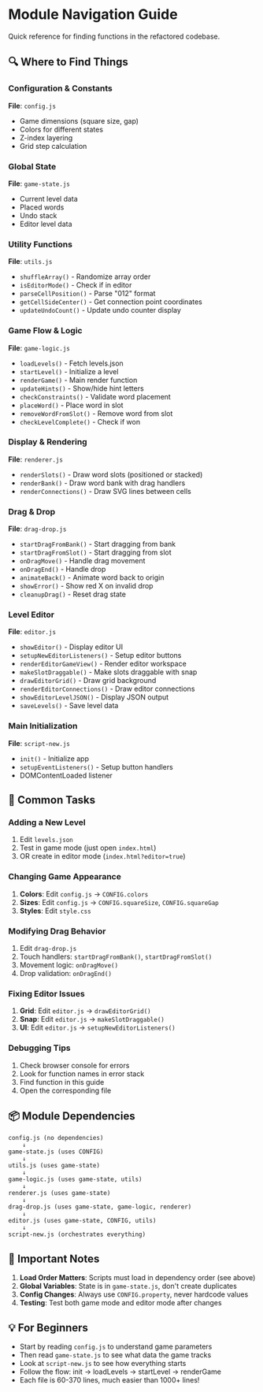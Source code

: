 # Module Navigation Guide

Quick reference for finding functions in the refactored codebase.

## 🔍 Where to Find Things

### Configuration & Constants
**File**: `config.js`
- Game dimensions (square size, gap)
- Colors for different states
- Z-index layering
- Grid step calculation

### Global State
**File**: `game-state.js`
- Current level data
- Placed words
- Undo stack
- Editor level data

### Utility Functions
**File**: `utils.js`
- `shuffleArray()` - Randomize array order
- `isEditorMode()` - Check if in editor
- `parseCellPosition()` - Parse "012" format
- `getCellSideCenter()` - Get connection point coordinates
- `updateUndoCount()` - Update undo counter display

### Game Flow & Logic
**File**: `game-logic.js`
- `loadLevels()` - Fetch levels.json
- `startLevel()` - Initialize a level
- `renderGame()` - Main render function
- `updateHints()` - Show/hide hint letters
- `checkConstraints()` - Validate word placement
- `placeWord()` - Place word in slot
- `removeWordFromSlot()` - Remove word from slot
- `checkLevelComplete()` - Check if won

### Display & Rendering
**File**: `renderer.js`
- `renderSlots()` - Draw word slots (positioned or stacked)
- `renderBank()` - Draw word bank with drag handlers
- `renderConnections()` - Draw SVG lines between cells

### Drag & Drop
**File**: `drag-drop.js`
- `startDragFromBank()` - Start dragging from bank
- `startDragFromSlot()` - Start dragging from slot
- `onDragMove()` - Handle drag movement
- `onDragEnd()` - Handle drop
- `animateBack()` - Animate word back to origin
- `showError()` - Show red X on invalid drop
- `cleanupDrag()` - Reset drag state

### Level Editor
**File**: `editor.js`
- `showEditor()` - Display editor UI
- `setupNewEditorListeners()` - Setup editor buttons
- `renderEditorGameView()` - Render editor workspace
- `makeSlotDraggable()` - Make slots draggable with snap
- `drawEditorGrid()` - Draw grid background
- `renderEditorConnections()` - Draw editor connections
- `showEditorLevelJSON()` - Display JSON output
- `saveLevels()` - Save level data

### Main Initialization
**File**: `script-new.js`
- `init()` - Initialize app
- `setupEventListeners()` - Setup button handlers
- DOMContentLoaded listener

## 🎯 Common Tasks

### Adding a New Level
1. Edit `levels.json`
2. Test in game mode (just open `index.html`)
3. OR create in editor mode (`index.html?editor=true`)

### Changing Game Appearance
1. **Colors**: Edit `config.js` → `CONFIG.colors`
2. **Sizes**: Edit `config.js` → `CONFIG.squareSize`, `CONFIG.squareGap`
3. **Styles**: Edit `style.css`

### Modifying Drag Behavior
1. Edit `drag-drop.js`
2. Touch handlers: `startDragFromBank()`, `startDragFromSlot()`
3. Movement logic: `onDragMove()`
4. Drop validation: `onDragEnd()`

### Fixing Editor Issues
1. **Grid**: Edit `editor.js` → `drawEditorGrid()`
2. **Snap**: Edit `editor.js` → `makeSlotDraggable()`
3. **UI**: Edit `editor.js` → `setupNewEditorListeners()`

### Debugging Tips
1. Check browser console for errors
2. Look for function names in error stack
3. Find function in this guide
4. Open the corresponding file

## 📦 Module Dependencies

```
config.js (no dependencies)
    ↓
game-state.js (uses CONFIG)
    ↓
utils.js (uses game-state)
    ↓
game-logic.js (uses game-state, utils)
    ↓
renderer.js (uses game-state)
    ↓
drag-drop.js (uses game-state, game-logic, renderer)
    ↓
editor.js (uses game-state, CONFIG, utils)
    ↓
script-new.js (orchestrates everything)
```

## 🚨 Important Notes

1. **Load Order Matters**: Scripts must load in dependency order (see above)
2. **Global Variables**: State is in `game-state.js`, don't create duplicates
3. **Config Changes**: Always use `CONFIG.property`, never hardcode values
4. **Testing**: Test both game mode and editor mode after changes

## 💡 For Beginners

- Start by reading `config.js` to understand game parameters
- Then read `game-state.js` to see what data the game tracks
- Look at `script-new.js` to see how everything starts
- Follow the flow: init → loadLevels → startLevel → renderGame
- Each file is 60-370 lines, much easier than 1000+ lines!
